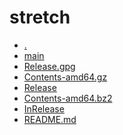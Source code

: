 stretch
========================

- [.](.)
- [main](main)
- [Release.gpg](Release.gpg)
- [Contents-amd64.gz](Contents-amd64.gz)
- [Release](Release)
- [Contents-amd64.bz2](Contents-amd64.bz2)
- [InRelease](InRelease)
- [README.md](README.md)
